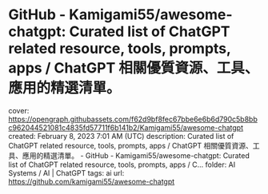 # GitHub - Kamigami55/awesome-chatgpt: Curated list of ChatGPT related resource, tools, prompts, apps / ChatGPT 相關優質資源、工具、應用的精選清單。

cover: https://opengraph.githubassets.com/f62d9bf8fec67bbe6e6b6d790c5b8bbc962044521081c4835fd57711f6b141b2/Kamigami55/awesome-chatgpt
created: February 8, 2023 7:01 AM (UTC)
description: Curated list of ChatGPT related resource, tools, prompts, apps / ChatGPT 相關優質資源、工具、應用的精選清單。 - GitHub - Kamigami55/awesome-chatgpt: Curated list of ChatGPT related resource, tools, prompts, apps / C...
folder: AI Systems / AI | ChatGPT
tags: ai
url: https://github.com/kamigami55/awesome-chatgpt